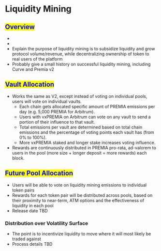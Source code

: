 # Liquidity Mining

## <mark style="color:blue;">Overview</mark>

*
*
* Explain the purpose of liquidity mining is to subsidize liquidity and grow protocol volume/revenue, while decentralizing ownership of token to real users of the platform
* Probably give a small history on successful liquidity mining, including Curve and Premia v2

## <mark style="color:blue;">Vault Allocation</mark>

* Works the same as V2, except instead of voting on individual pools, users will vote on individual vaults.
  * Each chain gets allocated specific amount of PREMIA emissions per day (e.g. 5,000 PREMIA for Arbitrum).
  * Users with vxPREMIA on Arbitrum can vote on any vault to send a portion of their influence to that vault.
  * Total emissions per vault are determined based on total chain emissions and the percentage of voting points each vault has (from 0% to 100%).
  * More vxPREMIA staked and longer stake increases voting influence.
* Rewards are continuously distributed in PREMIA pro-rata, ad-valorem to users in the pool (more size + longer deposit = more rewards) each block.

## <mark style="color:blue;">Future Pool Allocation</mark>

* Users will be able to vote on liquidity mining emissions to individual token pairs
* Rewards for each token pair will be distributed across pools, based on their proximity to near-term, ATM options and the effectiveness of liquidity in each pool
* Release date TBD

### Distribution over Volatility Surface

* The point is to incentivize liquidity to move where it will most likely be traded against
* Process details TBD
